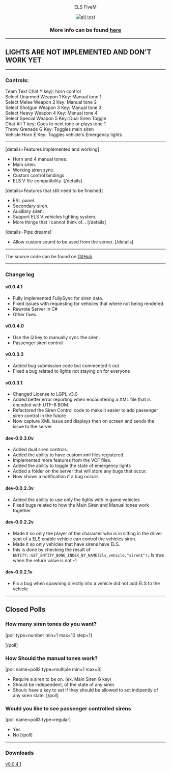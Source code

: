 <div align=center>ELS FiveM</div>
<div align=center>

[![alt text](https://cdn.discordapp.com/attachments/294203997781360640/307530522681147392/FiveM-svg.svg)](http://fivem-scripts.net)
### More info can be found [here](https://github.com/ejb1123/ELS-FiveM)
</div>

---------
## LIGHTS  ARE NOT IMPLEMENTED AND DON'T WORK YET
----------

### Controls:

Team Text Chat Y key): horn control  
Select Unarmed Weapon 1 Key: Manual tone 1  
Select  Melee Weapon 2 Key: Manual tone 2  
Select Shotgun Weapon 3 Key: Manual tone 3  
Select Heavy Weapon 4 Key: Manual tone 4  
Select Special Weapon 5 Key: Dual Siren Toggle  
Chat All T key: Goes to next tone or plays tone 1  
Throw Grenade G Key: Toggles main siren  
Vehicle Horn E Key: Toggles vehicle's Emergency lights  

----------

[details=Features implemented and working]
- Horn and 4 manual tones.
- Main siren.
- Working siren sync.
- Custom control bindings
- ELS V file compatibility.
[/details]

[details=Features that still need to be finished]
- ESL panel.
- Secondary siren.
- Auxiliary siren.
- Support ELS V vehicles lighting system.
- More things that I cannot think of...
[/details]

[details=Pipe dreams]
- Allow custom sound to be used from the server.
[/details]


----------
The source code can be found on [GitHub](https://github.com/ejb1123/ELS-FiveM).

----------
### Change log
#### v0.0.4.1
- Fully implemented FullySync for siren data.
- Fixed issues with requesting for vehicles that where not being rendered.
- Rewrote Server in C#
- Other fixes.

#### v0.0.4.0
- Use the Q key to manually sync the siren. 
- Passenger siren control

#### v0.0.3.2
- Added bug submission code but commented it out
- Fixed a bug related to lights not staying on for everyone
#### v0.0.3.1
- Changed License to LGPL v3.0
- Added better error reporting when encountering a XML file that is encoded with UTF-8 BOM.
- Refactored the Siren Control code to make it easier to add passenger siren control in the future
- Now capture XML issue and displays then on screen and sends the issue to the server
#### dev-0.0.3.0v
- Added dual siren controls.
- Added the ability to have custom xml files registered.
- Implemented more features from the VCF files.
- Added the ability to toggle the state of emergency lights
- Added a folder on the server that will store any bugs that occur.
- Now shows a notification if a bug occurs
#### dev-0.0.2.3v
* Added the ability to use only the lights with in game vehicles
* Fixed bugs related to how the Main Siren and Manual tones work together
#### dev-0.0.2.2v
* Made it so only the player of the character who is in sitting in the driver seat of a ELS enable vehicle can control the vehicles siren.
* Made it so only vehicles that have sirens have ELS.
 * this is done by checking the result of `ENTITY::GET_ENTITY_BONE_INDEX_BY_NAME(Els_vehicle,"siren1");`
Is true when the return value is not -1


#### dev-0.0.2.1v
* Fix a bug when spawning directly into a vehicle did not add ELS to the vehicle

----------
## Closed Polls

### How many siren tones do you want?
[poll type=number min=1 max=10 step=1]

[/poll]

### How Should the manual tones work?
[poll name=poll2 type=multiple min=1 max=3]
* Require a siren to be on. (ex. Main Siren G key)
* Should be independent, of the state of any siren
* Shoulc have a key to set if they should be allowed to act indipently of any siren state.
[/poll]

### Would you like to see passenger controlled sirens
[poll name=poll3 type=regular]
* Yes
* No
[/poll]

----------
### Downloads
[v0.0.4.1](https://github.com/ejb1123/ELS-FiveM/releases/)